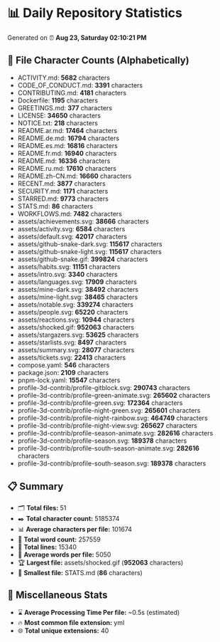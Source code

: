 # 📊 Daily Repository Statistics
Generated on ⏰ **Aug 23, Saturday 02:10:21 PM**

## 📂 File Character Counts (Alphabetically)
- ACTIVITY.md: **5682** characters
- CODE_OF_CONDUCT.md: **3391** characters
- CONTRIBUTING.md: **4181** characters
- Dockerfile: **1195** characters
- GREETINGS.md: **377** characters
- LICENSE: **34650** characters
- NOTICE.txt: **218** characters
- README.ar.md: **17464** characters
- README.de.md: **16794** characters
- README.es.md: **16816** characters
- README.fr.md: **16940** characters
- README.md: **16336** characters
- README.ru.md: **17610** characters
- README.zh-CN.md: **16660** characters
- RECENT.md: **3877** characters
- SECURITY.md: **1171** characters
- STARRED.md: **9773** characters
- STATS.md: **86** characters
- WORKFLOWS.md: **7482** characters
- assets/achievements.svg: **38666** characters
- assets/activity.svg: **6584** characters
- assets/default.svg: **42017** characters
- assets/github-snake-dark.svg: **115617** characters
- assets/github-snake-light.svg: **115617** characters
- assets/github-snake.gif: **399824** characters
- assets/habits.svg: **11151** characters
- assets/intro.svg: **3340** characters
- assets/languages.svg: **17909** characters
- assets/mine-dark.svg: **38492** characters
- assets/mine-light.svg: **38465** characters
- assets/notable.svg: **339274** characters
- assets/people.svg: **65220** characters
- assets/reactions.svg: **10944** characters
- assets/shocked.gif: **952063** characters
- assets/stargazers.svg: **53625** characters
- assets/starlists.svg: **8497** characters
- assets/summary.svg: **28077** characters
- assets/tickets.svg: **22413** characters
- compose.yaml: **546** characters
- package.json: **2109** characters
- pnpm-lock.yaml: **15547** characters
- profile-3d-contrib/profile-gitblock.svg: **290743** characters
- profile-3d-contrib/profile-green-animate.svg: **265602** characters
- profile-3d-contrib/profile-green.svg: **172364** characters
- profile-3d-contrib/profile-night-green.svg: **265601** characters
- profile-3d-contrib/profile-night-rainbow.svg: **464749** characters
- profile-3d-contrib/profile-night-view.svg: **265627** characters
- profile-3d-contrib/profile-season-animate.svg: **282616** characters
- profile-3d-contrib/profile-season.svg: **189378** characters
- profile-3d-contrib/profile-south-season-animate.svg: **282616** characters
- profile-3d-contrib/profile-south-season.svg: **189378** characters

## 📋 Summary
- 🗂️ **Total files:** 51
- ✒️ **Total character count:** 5185374
- 📊 **Average characters per file:** 101674
- 📝 **Total word count:** 257559
- 🧾 **Total lines:** 15340
- 📐 **Average words per file:** 5050
- 🏆 **Largest file:** assets/shocked.gif (**952063** characters)
- 🥉 **Smallest file:** STATS.md (**86** characters)

## 🌟 Miscellaneous Stats
- ⌛ **Average Processing Time Per file:** ~0.5s (estimated)
- 🔥 **Most common file extension:** yml
- 🌐 **Total unique extensions:** 40
